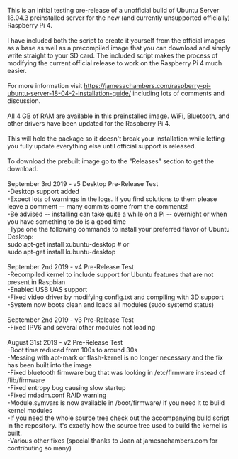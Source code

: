 This is an initial testing pre-release of a unofficial build of Ubuntu Server 18.04.3 preinstalled server for the new (and currently unsupported officially) Raspberry Pi 4.<br>
<br>
I have included both the script to create it yourself from the official images as a base as well as a precompiled image that you can download and simply write straight to your SD card.  The included script makes the process of modifying the current official release to work on the Raspberry Pi 4 much easier.<br>
<br>
For more information visit https://jamesachambers.com/raspberry-pi-ubuntu-server-18-04-2-installation-guide/ including lots of comments and discussion.<br>
<br>
All 4 GB of RAM are available in this preinstalled image.  WiFi, Bluetooth, and other drivers have been updated for the Raspberry Pi 4.<br>
<br>
This will hold the package so it doesn't break your installation while letting you fully update everything else until official support is released.<br>
<br>
To download the prebuilt image go to the "Releases" section to get the download.<br>
<br>
September 3rd 2019 - v5 Desktop Pre-Release Test<br>
-Desktop support added<br>
-Expect lots of warnings in the logs.  If you find solutions to them please leave a comment -- many commits come from the comments!<br>
-Be advised -- installing can take quite a while on a Pi -- overnight or when you have something to do is a good time<br>
-Type one the following commands to install your preferred flavor of Ubuntu Desktop:<br>
sudo apt-get install xubuntu-desktop # or<br>
sudo apt-get install kubuntu-desktop<br>
<br>
September 2nd 2019 - v4 Pre-Release Test<br>
-Recompiled kernel to include support for Ubuntu features that are not present in Raspbian<br>
-Enabled USB UAS support<br>
-Fixed video driver by modifying config.txt and compiling with 3D support<br>
-System now boots clean and loads all modules (sudo systemd status)<br>
<br>
September 2nd 2019 - v3 Pre-Release Test<br>
-Fixed IPV6 and several other modules not loading<br>
<br>
August 31st 2019 - v2 Pre-Release Test<br>
-Boot time reduced from 100s to around 30s<br>
-Messing with apt-mark or flash-kernel is no longer necessary and the fix has been built into the image<br>
-Fixed bluetooth firmware bug that was looking in /etc/firmware instead of /lib/firmware<br>
-Fixed entropy bug causing slow startup<br>
-Fixed mdadm.conf RAID warning<br>
-Module.symvars is now available in /boot/firmware/ if you need it to build kernel modules<br>
-If you need the whole source tree check out the accompanying build script in the repository. It's exactly how the source tree used to build the kernel is built.<br>
-Various other fixes (special thanks to Joan at jamesachambers.com for contributing so many)<br>